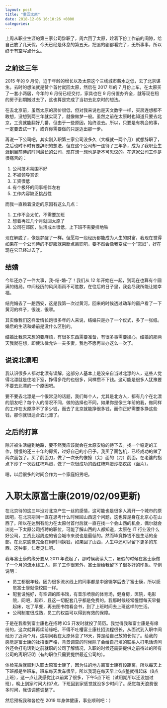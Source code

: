 ```yaml
---
layout: post
title: "重回太原"
date: 2018-12-06 16:10:26 +0800
categories:
---
```


上周从职业生涯的第三家公司辞职了，周六回了太原，趁着下份工作前的间隙，给自己放了几天假。今天已经是休息的第五天，把追的剧都看完了，无所事事，所以终于有空写点什么。

## 之前这三年

2015 年的 9 月份，迫于年龄的增长以及太原这个三线城市薪水之低，去了北京谋生。去时的想法就是赞个首付就回太原，然后在 2017 年的 7 月份上车，在太原买了一套小两居，今年的 6 月份已经交付，家具也在 9 月份置办齐全，就等现在租的房子到期搬过去了，这也算是完成了当初去北京时的想法。

在去北京前，虽然太原的房价很低，但对我来说也是天文数字一样，买房连想都不敢想，没想到两三年就实现了，就像做梦一般。虽然之前在太原时也知道只要去北京，工资就能翻好几番，但由于一些原因，始终没去。所以，只要是有机会的事，一定要去试一下，或许你需要做的只是迈出那一步。

再说一下公司吧，其实刚入职第三家公司没多久（大概就一两个月）就想辞职了，之后也时不时有要辞职的想法，但在这个公司却一连待了三年多，成为了我职业生涯到目前待的时间最长的公司，现在想一想也是挺不可思议的。在这家公司工作是很痛苦的：

1. 公司技术氛围不好
2. 不被领导赏识
3. 工资很低
4. 有个极坏的同事相伴左右
5. 工作内容缺乏挑战性

而我一直赖着没走的原因有这么几点：

1. 工作不会太忙，不需要加班
2. 想着再过几个月就回太原了
3. 公司在郊区，生活成本很低，上下班不需要挤地铁

现在解脱了，像是梦醒了一样。但愿每一段经历都能成为人生的财富，我现在觉得如果在一个公司待的不舒服就果断点离职吧，要不然会像我变成一个“怨妇”，好在现在它已经过去了。

## 结婚

今年还办了一件大事，我-结-婚-了！我们从 12 年开始在一起，到现在也算有个圆满的结局。中间经历的风风雨雨不可胜数，在往后的日子里，我会尽我所能让她幸福。 

结完婚去了一趟西安，这是我第一次过黄河，回来的时候透过动车的窗户看了一下黄河的样子，很浅，很窄。

其实像我们这样爱情长跑很多年的人来说，结婚只是办了一个仪式，多了一张纸。婚后的生活和婚前是没什么区别的。

结婚比我原来想的要麻烦，有很多东西需要准备，有很多事需要操心，结婚的那两天我就在想，即使法律允许一夫多妻，我也不愿再举办这么一次了。

## 说说北漂吧

我认识很多人都对北漂有误解，这部分人基本上是没亲自当过北漂的人，这些人觉得北漂就是住地下室，挣得多花的也很多，同样攒不下钱。这可能是很多人犹豫要不要去北漂的一个原因吧。

要不要去北漂是一个很常见的话题，我们每个人，尤其是北方人，都有几个在北漂的朋友吧？每个人的情况不同，做的选择也不同，如果你是像三年前的我，做同样的工作在太原挣不了多少钱，而去了北京就能挣很多钱，而你正好需要多挣这些钱，那你就很适合去北漂了。

## 之后的打算

除非被生活逼到绝路，要不然我应该就会在太原安稳的待下去。找一个稳定的工作，慢慢的还三十年的房贷，过好自己的小日子。我买了面包机，已经成功的做了两次面包了。买了削面刀，做了一次长的像擦（尖）面的（刀）削面。在老婆的指点下炒了一次西红柿鸡蛋，做了一次很成功的西红柿鸡蛋炒掐疙瘩（面片）。

嗯，以后很多的时间会作为一个家庭妇男吧。

# 入职太原富士康(2019/02/09更新)

在北京待的这三年没对北京产生一丝的感情，这可能也是很多人离开一个城市的原因吧，在北京期间一直在思考什么时候回山西这个问题，这也算是身在北京心在山西了。所以在达到有能力在太原付首付后就一直在找一个会山西的机会，偶尔就会浏览一下太原公司招聘的职位，可能了解山西的人都知道，太原在 IT 行业没什么好公司，工资比起周边的省会城市来说也是最低的。然而毕竟挣钱不是生活的全部，在北京感觉完全在用时间换钱，如果回了山西，人生中还可以留下更多的东西，这种事，仁者见仁吧。

我与富士康的缘分要从 2011 年说起了，那时候我读大二，暑假的时候在富士康做了一个月的流水线工人，除了工作很累外，富士康给我留下了很多好的印象。举例说明：

* 员工都很年轻，因为很多流水线上的同事都是中途辍学后去了富士康，所以感觉富士康就像校园一样。
* 配套设施好，有空调的图书馆，有音乐喷泉的体育场，健身房，医院，电影院，网吧，超市，且这一切配套几乎都是免费的。我那时候经常憧憬每天早餐起床，吃了早餐，再去图书馆看会书，到了上班时间去上班这样的生活。
* 公司制度很成熟，员工的权益可以得到有效的保障。

于是在我看到富士康也在招聘 iOS 开发时就投了简历。我觉得我和富士康是有缘份的，这次就算再续前缘吧。不得不吐槽富士康社招流程很长，从面试到入职中间经历了近两个月，这期间我在太原休息了18天，算是给自己放的长假了。给我的感觉是富士康的社招很严格，背景调查的时候除了会给自己填的联系人打电话询问外还会打电话到之前就职的公司了解情况，入职的时候还需要提供之前待过的所有公司的离职证明（有的职位只需要提供最近公司的）。

体检完后就顺利入职太原富士康了，因为住的地方离富士康有段距离，所以每天上下班都是坐班车，班车每天发车很早，所以我现在每天早上6点整就得起床（8点上班），这一点让我感觉比以前累了很多，下午5点下班（试用期所以还没加过班），晚上到家时间大约7点，下班回到家感觉就没多少时间了。感觉每天浪费很多时间，我该调整调整了。

然后预祝我和各位在 2019 年身体健康，事业顺利吧：）

